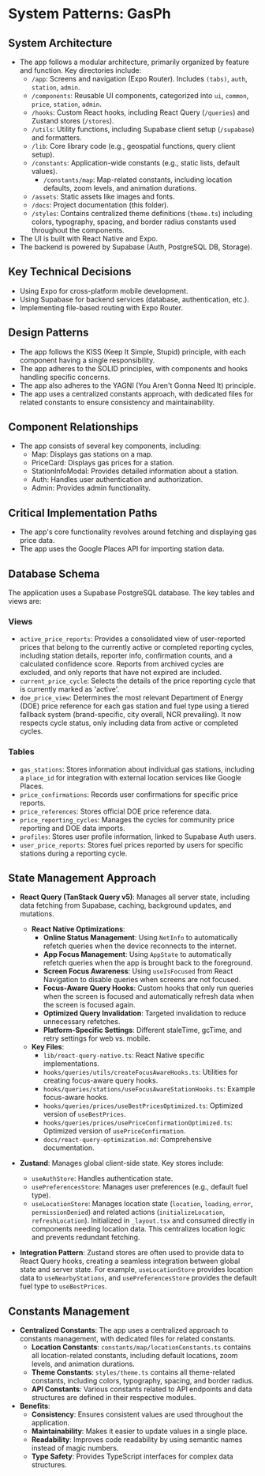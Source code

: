 # System Patterns: GasPh

## System Architecture

- The app follows a modular architecture, primarily organized by feature and function. Key directories include:
  - `/app`: Screens and navigation (Expo Router). Includes `(tabs)`, `auth`, `station`, `admin`.
  - `/components`: Reusable UI components, categorized into `ui`, `common`, `price`, `station`, `admin`.
  - `/hooks`: Custom React hooks, including React Query (`/queries`) and Zustand stores (`/stores`).
  - `/utils`: Utility functions, including Supabase client setup (`/supabase`) and formatters.
  - `/lib`: Core library code (e.g., geospatial functions, query client setup).
  - `/constants`: Application-wide constants (e.g., static lists, default values).
    - `/constants/map`: Map-related constants, including location defaults, zoom levels, and animation durations.
  - `/assets`: Static assets like images and fonts.
  - `/docs`: Project documentation (this folder).
  - `/styles`: Contains centralized theme definitions (`theme.ts`) including colors, typography, spacing, and border radius constants used throughout the components.
- The UI is built with React Native and Expo.
- The backend is powered by Supabase (Auth, PostgreSQL DB, Storage).

## Key Technical Decisions

- Using Expo for cross-platform mobile development.
- Using Supabase for backend services (database, authentication, etc.).
- Implementing file-based routing with Expo Router.

## Design Patterns

- The app follows the KISS (Keep It Simple, Stupid) principle, with each component having a single responsibility.
- The app adheres to the SOLID principles, with components and hooks handling specific concerns.
- The app also adheres to the YAGNI (You Aren't Gonna Need It) principle.
- The app uses a centralized constants approach, with dedicated files for related constants to ensure consistency and maintainability.

## Component Relationships

- The app consists of several key components, including:
  - Map: Displays gas stations on a map.
  - PriceCard: Displays gas prices for a station.
  - StationInfoModal: Provides detailed information about a station.
  - Auth: Handles user authentication and authorization.
  - Admin: Provides admin functionality.

## Critical Implementation Paths

- The app's core functionality revolves around fetching and displaying gas price data.
- The app uses the Google Places API for importing station data.

## Database Schema

The application uses a Supabase PostgreSQL database. The key tables and views are:

### Views

- `active_price_reports`: Provides a consolidated view of user-reported prices that belong to the currently active or completed reporting cycles, including station details, reporter info, confirmation counts, and a calculated confidence score. Reports from archived cycles are excluded, and only reports that have not expired are included.
- `current_price_cycle`: Selects the details of the price reporting cycle that is currently marked as 'active'.
- `doe_price_view`: Determines the most relevant Department of Energy (DOE) price reference for each gas station and fuel type using a tiered fallback system (brand-specific, city overall, NCR prevailing). It now respects cycle status, only including data from active or completed cycles.

### Tables

- `gas_stations`: Stores information about individual gas stations, including a `place_id` for integration with external location services like Google Places.
- `price_confirmations`: Records user confirmations for specific price reports.
- `price_references`: Stores official DOE price reference data.
- `price_reporting_cycles`: Manages the cycles for community price reporting and DOE data imports.
- `profiles`: Stores user profile information, linked to Supabase Auth users.
- `user_price_reports`: Stores fuel prices reported by users for specific stations during a reporting cycle.

## State Management Approach

- **React Query (TanStack Query v5)**: Manages all server state, including data fetching from Supabase, caching, background updates, and mutations.

  - **React Native Optimizations**:
    - **Online Status Management**: Using `NetInfo` to automatically refetch queries when the device reconnects to the internet.
    - **App Focus Management**: Using `AppState` to automatically refetch queries when the app is brought back to the foreground.
    - **Screen Focus Awareness**: Using `useIsFocused` from React Navigation to disable queries when screens are not focused.
    - **Focus-Aware Query Hooks**: Custom hooks that only run queries when the screen is focused and automatically refresh data when the screen is focused again.
    - **Optimized Query Invalidation**: Targeted invalidation to reduce unnecessary refetches.
    - **Platform-Specific Settings**: Different staleTime, gcTime, and retry settings for web vs. mobile.
  - **Key Files**:
    - `lib/react-query-native.ts`: React Native specific implementations.
    - `hooks/queries/utils/createFocusAwareHooks.ts`: Utilities for creating focus-aware query hooks.
    - `hooks/queries/stations/useFocusAwareStationHooks.ts`: Example focus-aware hooks.
    - `hooks/queries/prices/useBestPricesOptimized.ts`: Optimized version of `useBestPrices`.
    - `hooks/queries/prices/usePriceConfirmationOptimized.ts`: Optimized version of `usePriceConfirmation`.
    - `docs/react-query-optimization.md`: Comprehensive documentation.

- **Zustand**: Manages global client-side state. Key stores include:
  - `useAuthStore`: Handles authentication state.
  - `usePreferencesStore`: Manages user preferences (e.g., default fuel type).
  - `useLocationStore`: Manages location state (`location`, `loading`, `error`, `permissionDenied`) and related actions (`initializeLocation`, `refreshLocation`). Initialized in `_layout.tsx` and consumed directly in components needing location data. This centralizes location logic and prevents redundant fetching.
- **Integration Pattern**: Zustand stores are often used to provide data to React Query hooks, creating a seamless integration between global state and server state. For example, `useLocationStore` provides location data to `useNearbyStations`, and `usePreferencesStore` provides the default fuel type to `useBestPrices`.

## Constants Management

- **Centralized Constants**: The app uses a centralized approach to constants management, with dedicated files for related constants.
  - **Location Constants**: `constants/map/locationConstants.ts` contains all location-related constants, including default locations, zoom levels, and animation durations.
  - **Theme Constants**: `styles/theme.ts` contains all theme-related constants, including colors, typography, spacing, and border radius.
  - **API Constants**: Various constants related to API endpoints and data structures are defined in their respective modules.
- **Benefits**:
  - **Consistency**: Ensures consistent values are used throughout the application.
  - **Maintainability**: Makes it easier to update values in a single place.
  - **Readability**: Improves code readability by using semantic names instead of magic numbers.
  - **Type Safety**: Provides TypeScript interfaces for complex data structures.
